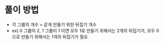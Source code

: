 # 풀이 방법
* 각 그룹의 개수 =  같게 만들기 위한 뒤집기 개수
* ex) 0 그룹이 2, 1 그룹이 1 이면 모두 1로 만들기 위해서는 2개의 뒤집기가, 모두 0으로 만들기 위해서는 1개의 뒤집기가 필요